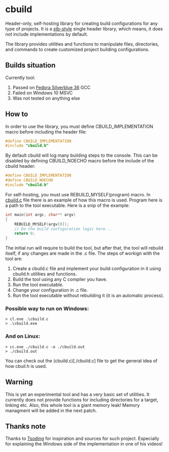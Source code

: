 # cbuild

Header-only, self-hosting library for creating build configurations for any type of projects. It is a [stb-style](https://github.com/nothings/stb/blob/master/docs/stb_howto.txt) single header library, which means, it does not include implementations by default.

The library provides utilities and functions to manipulate files, directories, and commands to create customized project building configurations.

## Builds situation

Currently tool:
1. Passed on [Fedora Silverblue 36](https://getfedora.org/en/silverblue/) GCC
2. Failed on Windows 10 MSVC
3. Was not tested on anything else

## How to

In order to use the library, you must define CBUILD_IMPLEMENTATION macro before including the header file:
```c
#define CBUILD_IMPLEMENTATION
#include "cbuild.h"
```

By default cbuild will log many building steps to the console. This can be disabled by defining CBUILD_NOECHO macro before the include of the cbuild header:
```c
#define CBUILD_IMPLEMENTATION
#define CBUILD_NOECHO
#include "cbuild.h"
```

For self-hosting, you must use REBUILD_MYSELF(program) macro. In [cbuild.c](./cbuild.c) file there is an example of how this macro is used. Program here is a path to the tool executable. Here is a snip of the example:
```c
int main(int argc, char** argv)
{
	REBUILD_MYSELF(argv[0]);
	// Do the build configuration logic here...
	return 0;
}
```

The initial run will require to build the tool, but after that, the tool will rebuild itself, if any changes are made in the .c file.
The steps of workign with the tool are:
1. Create a cbuild.c file and implement your build configuration in it using cbuild.h utilities and functions.
2. Build the tool using any C compiler you have.
3. Run the tool executable.
4. Change your configuration in .c file.
5. Run the tool executable without rebuilding it (it is an automatic process).

### Possible way to run on Windows:
```console
> cl.exe .\cbuild.c
> .\cbuild.exe
```

### And on Linux:
```console
> cc.exe ./cbuild.c -o ./cbuild.out
> ./cbuild.out
```

You can check out the (cbuild.c)[./cbuild.c] file to get the general idea of how cbuil.h is used.

## Warning
This is yet an experimental tool and has a very basic set of utilities. It currently does not provide functions for including directories for a target, linking etc.
Also, this whole tool is a giant memory leak! Memory managment will be added in the next patch.

## Thanks note
Thanks to [Tsoding](https://www.youtube.com/c/TsodingDaily) for inspiration and sources for such project. Especially for explaining the Windows side of the implementation in one of his videos!
